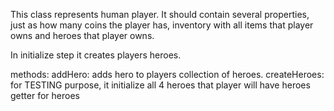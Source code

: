 This class represents human player. It should contain several properties, just as how many coins the player has, inventory with all items that player owns and heroes that player owns.

In initialize step it creates players heroes.

methods:
addHero:
	adds hero to players collection of heroes.
createHeroes:
	for TESTING  purpose, it initialize all 4 heroes that 	player will have 
heroes
	getter for heroes
